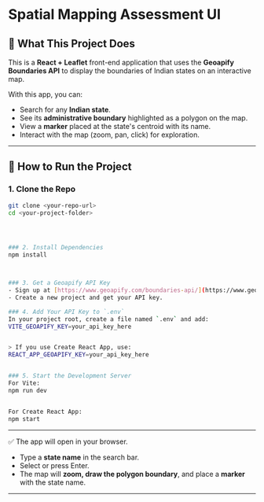 
# Spatial Mapping Assessment UI

## 📌 What This Project Does
This is a **React + Leaflet** front-end application that uses the **Geoapify Boundaries API** to display the boundaries of Indian states on an interactive map.

With this app, you can:
- Search for any **Indian state**.
- See its **administrative boundary** highlighted as a polygon on the map.
- View a **marker** placed at the state's centroid with its name.
- Interact with the map (zoom, pan, click) for exploration.

---

## 🚀 How to Run the Project

### 1. Clone the Repo

```bash
git clone <your-repo-url>
cd <your-project-folder>




### 2. Install Dependencies
npm install



### 3. Get a Geoapify API Key
- Sign up at [https://www.geoapify.com/boundaries-api/](https://www.geoapify.com/boundaries-api/)
- Create a new project and get your API key.

### 4. Add Your API Key to `.env`
In your project root, create a file named `.env` and add:
VITE_GEOAPIFY_KEY=your_api_key_here


> If you use Create React App, use:
REACT_APP_GEOAPIFY_KEY=your_api_key_here


### 5. Start the Development Server
For Vite:
npm run dev


For Create React App:
npm start
```

---

✅ The app will open in your browser.
- Type a **state name** in the search bar.
- Select or press Enter.
- The map will **zoom, draw the polygon boundary**, and place a **marker** with the state name.

---
